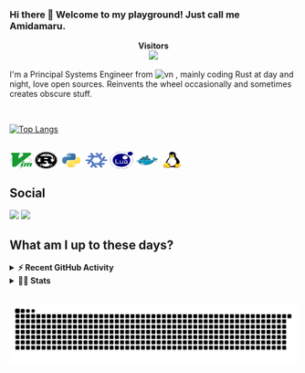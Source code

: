 ### Hi there 👋 Welcome to my playground! Just call me Amidamaru.

<p align="center">
  <b>Visitors</b><br>
  <img src="https://profile-counter.glitch.me/thaodt/count.svg" />
</p>

I'm a Principal Systems Engineer from <img src="https://static.dwcdn.net/css/flag-icons/flags/4x3/vn.svg" alt="vn" height="25"/> , 
mainly coding Rust at day and night, love open sources. Reinvents the wheel occasionally and sometimes creates obscure stuff.

<br>

[![Top Langs](https://github-readme-stats.vercel.app/api/top-langs/?username=thaodt&layout=compact&theme=gotham&cache_seconds=86400)](https://github.com/thaodt/thaodt)


<div style="display: inline_block"><br>
  <img align="center" alt="thaodt-nvim" height="30" width="40" src="https://raw.githubusercontent.com/devicons/devicon/master/icons/vim/vim-plain.svg">
  <img align="center" alt="thaodt-rust" height="30" width="40" src="https://raw.githubusercontent.com/devicons/devicon/master/icons/rust/rust-original.svg">
  <img align="center" alt="thaodt-python" height="30" width="40" src="https://raw.githubusercontent.com/devicons/devicon/master/icons/python/python-original.svg">
  <img align="center" alt="thaodt-nix" height="30" width="40" src="https://raw.githubusercontent.com/devicons/devicon/master/icons/nixos/nixos-plain.svg">  
  <img align="center" alt="thaodt-lua" height="30" width="40" src="https://raw.githubusercontent.com/devicons/devicon/master/icons/lua/lua-plain.svg">
  <img align="center" alt="thaodt-docker" height="30" width="40" src="https://raw.githubusercontent.com/devicons/devicon/master/icons/docker/docker-original.svg">
  <img align="center" alt="thaodt-linux" height="30" width="40" src="https://raw.githubusercontent.com/devicons/devicon/master/icons/linux/linux-original.svg">
</div>

## Social

<div>
  <a href="https://twitter.com/dreamsparkis" target="_blank"><img src="https://img.shields.io/badge/-Twitter-%23E4405F?style=for-the-badge&logo=twitter&logoColor=white" target="_blank"></a>
  <a href = "mailto:ardtimeit@gmail.com"><img src="https://img.shields.io/badge/-Gmail-%23333?style=for-the-badge&logo=gmail&logoColor=white" target="_blank"></a>

</div>

## What am I up to these days?
<details>
  <summary><b>⚡ Recent GitHub Activity</b></summary>
    <p>

<!--START_SECTION:activity-->
1. 🗣 Commented on [#393](https://github.com/informalsystems/hermes-sdk/issues/393#issuecomment-2251940840) in [informalsystems/hermes-sdk](https://github.com/informalsystems/hermes-sdk)
2. 🎉 Merged PR [#5](https://github.com/thaodt/substrate-dao-on-chain-gov-sys/pull/5) in [thaodt/substrate-dao-on-chain-gov-sys](https://github.com/thaodt/substrate-dao-on-chain-gov-sys)
3. 🎉 Merged PR [#1](https://github.com/thaodt/substrate-dao-on-chain-gov-sys/pull/1) in [thaodt/substrate-dao-on-chain-gov-sys](https://github.com/thaodt/substrate-dao-on-chain-gov-sys)
4. 🗣 Commented on [#367](https://github.com/informalsystems/hermes-sdk/pull/367#issuecomment-2249859702) in [informalsystems/hermes-sdk](https://github.com/informalsystems/hermes-sdk)
5. 🎉 Merged PR [#14](https://github.com/thaodt/substrate-dao-on-chain-gov-sys/pull/14) in [thaodt/substrate-dao-on-chain-gov-sys](https://github.com/thaodt/substrate-dao-on-chain-gov-sys)
6. 🎉 Merged PR [#24](https://github.com/thaodt/feeds-reader/pull/24) in [thaodt/feeds-reader](https://github.com/thaodt/feeds-reader)
7. 🎉 Merged PR [#23](https://github.com/thaodt/feeds-reader/pull/23) in [thaodt/feeds-reader](https://github.com/thaodt/feeds-reader)
8. 💪 Opened PR [#367](https://github.com/informalsystems/hermes-sdk/pull/367) in [informalsystems/hermes-sdk](https://github.com/informalsystems/hermes-sdk)
9. 🗣 Commented on [#214](https://github.com/informalsystems/hermes-sdk/issues/214#issuecomment-2151481273) in [informalsystems/hermes-sdk](https://github.com/informalsystems/hermes-sdk)
10. 🗣 Commented on [#214](https://github.com/informalsystems/hermes-sdk/issues/214#issuecomment-2149188476) in [informalsystems/hermes-sdk](https://github.com/informalsystems/hermes-sdk)
<!--END_SECTION:activity-->
  </p>
</details>


<details>
  <summary><b>👨‍💻 Stats</b></summary>
  <p align="center">
    <a>
      <img align="center" src="https://gist.githubusercontent.com/thaodt/1db1d598a9e4550fa45eaede87135b3b/raw/97f3e5e943703e61b223dbc8cfa33ae9a5beb97b/github-metrics.svg"/>
    </a>
  </p>
</details>
<br>
<p align="center">
  <img width="600" src="https://raw.githubusercontent.com/thaodt/thaodt/master/assets/github-snake.svg" />
</p>
